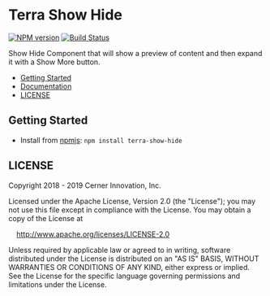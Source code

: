 # Terra Show Hide


[![NPM version](https://badgen.net/npm/v/terra-show-hide)](https://www.npmjs.org/package/terra-abstract-modal)
[![Build Status](https://badgen.net/travis/cerner/terra-core)](https://travis-ci.org/cerner/terra-core)

Show Hide Component that will show a preview of content and then expand it with a Show More button.


- [Getting Started](#getting-started)
- [Documentation](https://github.com/cerner/terra-core/tree/master/packages/terra-show-hide/docs)
- [LICENSE](#license)

## Getting Started

- Install from [npmjs](https://www.npmjs.com): `npm install terra-show-hide`

## LICENSE

Copyright 2018 - 2019 Cerner Innovation, Inc.

Licensed under the Apache License, Version 2.0 (the "License"); you may not use this file except in compliance with the License. You may obtain a copy of the License at

&nbsp;&nbsp;&nbsp;&nbsp;http://www.apache.org/licenses/LICENSE-2.0

Unless required by applicable law or agreed to in writing, software distributed under the License is distributed on an "AS IS" BASIS, WITHOUT WARRANTIES OR CONDITIONS OF ANY KIND, either express or implied. See the License for the specific language governing permissions and limitations under the License.
